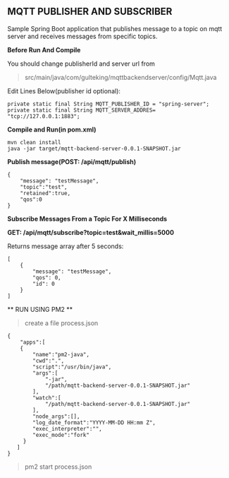 
## MQTT PUBLISHER AND SUBSCRIBER
Sample Spring Boot application that publishes message to a topic on mqtt server and receives messages from specific topics.

**Before Run And Compile**

You should change publisherId and server url from 

> src/main/java/com/gulteking/mqttbackendserver/config/Mqtt.java

Edit Lines Below(publisher id optional):

    private static final String MQTT_PUBLISHER_ID = "spring-server";  
    private static final String MQTT_SERVER_ADDRES= "tcp://127.0.0.1:1883";

**Compile and Run(in pom.xml)**

    mvn clean install
    java -jar target/mqtt-backend-server-0.0.1-SNAPSHOT.jar

**Publish message(POST: /api/mqtt/publish)**

    {
    	"message": "testMessage",
    	"topic":"test",
    	"retained":true,
    	"qos":0
    }

**Subscribe Messages From a Topic For X Milliseconds**

**GET: /api/mqtt/subscribe?topic=test&wait_millis=5000**

Returns message array after 5 seconds:

    [
        {
            "message": "testMessage",
            "qos": 0,
            "id": 0
        }
    ]

** RUN USING PM2 **
> create a file process.json

	{
	    "apps":[
	    {
	        "name":"pm2-java",
	        "cwd":".",
	        "script":"/usr/bin/java",
	        "args":[
	            "-jar",
	            "/path/mqtt-backend-server-0.0.1-SNAPSHOT.jar"
	        ],
	        "watch":[
	            "/path/mqtt-backend-server-0.0.1-SNAPSHOT.jar"
	        ],
	        "node_args":[],
	        "log_date_format":"YYYY-MM-DD HH:mm Z",
	        "exec_interpreter":"",
	        "exec_mode":"fork"
	     }
	   ]
	}

> pm2 start process.json

